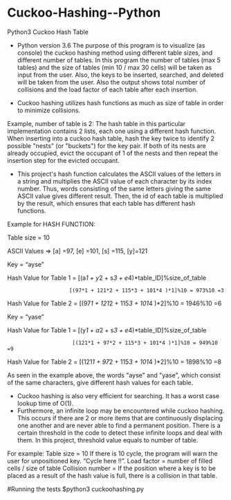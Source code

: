 # Cuckoo-Hashing--Python

Python3 Cuckoo Hash Table
- Python version 3.6
The purpose of this program is to visualize (as console) the cuckoo hashing method using different table sizes, and different number of tables.
In this program the number of tables (max 5 tables) and the size of tables (min 10 / max 30 cells) will be taken as input from the user. Also, the keys to be inserted, searched, and deleted will be taken from the user. Also the output shows total number of collisions and the load factor of each table after each insertion.

- Cuckoo hashing utilizes hash functions as much as size of table in order to minimize collisions.

Example, number of table is 2:
The hash table in this particular implementation contains 2 lists, each one using a different hash function. When inserting into a cuckoo hash table, hash the key twice to identify 2 possible "nests" (or "buckets") for the key pair. If both of its nests are already occupied, evict the occupant of 1 of the nests and then repeat the insertion step for the evicted occupant.

- This project's hash function calculates the ASCII values of the letters in a string and multiplies the ASCII value of each character by its index number. Thus, words consisting of the same letters giving the same ASCII value gives different result. Then, the id of each table is multiplied by the result, which ensures that each table has different hash functions.

Example for HASH FUNCTION:

Table size = 10

ASCII Values => [a] =97, [e] =101, [s] =115, [y]=121

Key = “ayse”

Hash Value for Table 1 = [(a*1 + y*2 + s*3 + e*4)*table_ID]%size_of_table 

                        [(97*1 + 121*2 + 115*3 + 101*4 )*1]%10 = 973%10 =3

Hash Value for Table 2 = [(97*1 + 121*2 + 115*3 + 101*4 )*2]%10 = 1946%10 =6

Key = “yase”

Hash Value for Table 1 = [(y*1 + a*2 + s*3 + e*4)*table_ID]%size_of_table
                         
                         [(121*1 + 97*2 + 115*3 + 101*4 )*1]%10 = 949%10 =9
                         
Hash Value for Table 2 = [(121*1 + 97*2 + 115*3 + 101*4 )*2]%10 = 1898%10 =8

As seen in the example above, the words "ayse" and "yase", which consist of the same characters, give different hash values for each table.

- Cuckoo hashing is also very efficient for searching. It has a worst case lookup time of O(1).
- Furthermore, an infinite loop may be encountered while cuckoo hashing. This occurs if there are 2 or more items that are continuously displacing one another and are never able to find a permanent position. There is a certain threshold in the code to detect these infinite loops and deal with them. In this project, threshold value equals to number of table.

For example:
Table size = 10
If there is 10 cycle, the program will warn the user for unpositioned key. “Cycle here !!”.
Load factor = number of filled cells / size of table
Collision number = If the position where a key is to be placed as a result of the hash value is full, there is a collision in that table. 

#Running the tests
$python3 cuckoohashing.py 
